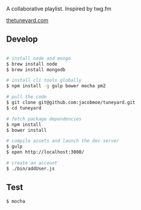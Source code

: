 A collaborative playlist. Inspired by twg.fm

[thetuneyard.com](http://thetuneyard.com)

## Develop

```bash

# install node and mongo
$ brew install node
$ brew install mongodb

# install cli tools globally
$ npm install -g gulp bower mocha pm2

# pull the code
$ git clone git@github.com:jacobmoe/tuneyard.git
$ cd tuneyard

# fetch package dependencies
$ npm install
$ bower install

# compile assets and launch the dev server
$ gulp
$ open http://localhost:3000/

# create an account
$ ./bin/addUser.js
```

## Test

```
$ mocha
```
